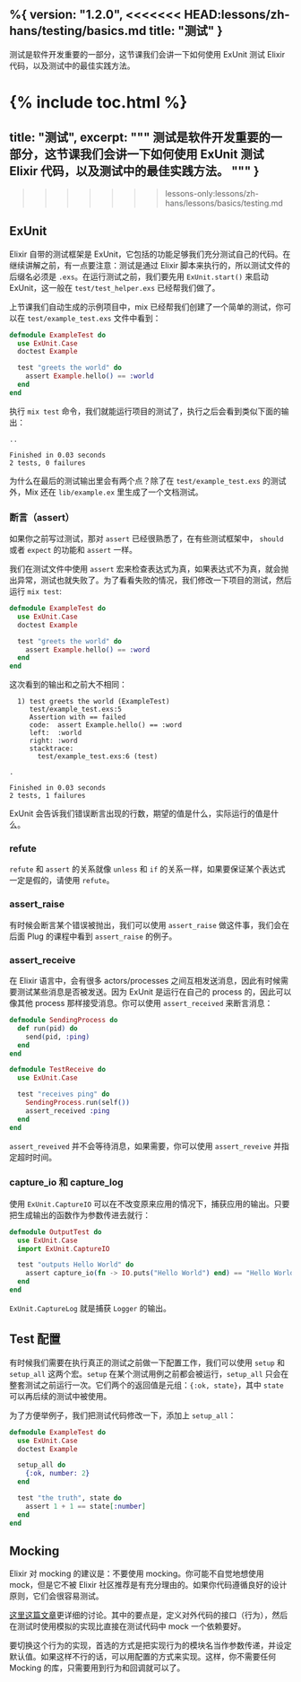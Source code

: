 %{
  version: "1.2.0",
<<<<<<< HEAD:lessons/zh-hans/testing/basics.md
  title: "测试"
}
---

测试是软件开发重要的一部分，这节课我们会讲一下如何使用 ExUnit 测试 Elixir 代码，以及测试中的最佳实践方法。

{% include toc.html %}
=======
  title: "测试",
  excerpt: """
  测试是软件开发重要的一部分，这节课我们会讲一下如何使用 ExUnit 测试 Elixir 代码，以及测试中的最佳实践方法。
  """
}
---
>>>>>>> lessons-only:lessons/zh-hans/lessons/basics/testing.md

## ExUnit

Elixir 自带的测试框架是 ExUnit，它包括的功能足够我们充分测试自己的代码。在继续讲解之前，有一点要注意：测试是通过 Elixir 脚本来执行的，所以测试文件的后缀名必须是 `.exs`。在运行测试之前，我们要先用 `ExUnit.start()` 来启动 ExUnit，这一般在 `test/test_helper.exs` 已经帮我们做了。

上节课我们自动生成的示例项目中，mix 已经帮我们创建了一个简单的测试，你可以在 `test/example_test.exs` 文件中看到：

```elixir
defmodule ExampleTest do
  use ExUnit.Case
  doctest Example

  test "greets the world" do
    assert Example.hello() == :world
  end
end
```

执行 `mix test` 命令，我们就能运行项目的测试了，执行之后会看到类似下面的输出：

```shell
..

Finished in 0.03 seconds
2 tests, 0 failures
```

为什么在最后的测试输出里会有两个点？除了在 `test/example_test.exs` 的测试外，Mix 还在 `lib/example.ex` 里生成了一个文档测试。

### 断言（assert）

如果你之前写过测试，那对 `assert` 已经很熟悉了，在有些测试框架中， `should` 或者 `expect` 的功能和 `assert` 一样。

我们在测试文件中使用 `assert` 宏来检查表达式为真，如果表达式不为真，就会抛出异常，测试也就失败了。为了看看失败的情况，我们修改一下项目的测试，然后运行 `mix test`:


```elixir
defmodule ExampleTest do
  use ExUnit.Case
  doctest Example

  test "greets the world" do
    assert Example.hello() == :word
  end
end
```

这次看到的输出和之前大不相同：

```shell
  1) test greets the world (ExampleTest)
     test/example_test.exs:5
     Assertion with == failed
     code:  assert Example.hello() == :word
     left:  :world
     right: :word
     stacktrace:
       test/example_test.exs:6 (test)

.

Finished in 0.03 seconds
2 tests, 1 failures
```

ExUnit 会告诉我们错误断言出现的行数，期望的值是什么，实际运行的值是什么。

### refute

`refute` 和 `assert` 的关系就像 `unless` 和 `if` 的关系一样，如果要保证某个表达式一定是假的，请使用 `refute`。

### assert_raise

有时候会断言某个错误被抛出，我们可以使用 `assert_raise` 做这件事，我们会在后面 Plug 的课程中看到 `assert_raise` 的例子。

### assert_receive

在 Elixir 语言中，会有很多 actors/processes 之间互相发送消息，因此有时候需要测试某些消息是否被发送。因为 ExUnit 是运行在自己的 process 的，因此可以像其他 process 那样接受消息。你可以使用 `assert_received` 来断言消息：

```elixir
defmodule SendingProcess do
  def run(pid) do
    send(pid, :ping)
  end
end

defmodule TestReceive do
  use ExUnit.Case

  test "receives ping" do
    SendingProcess.run(self())
    assert_received :ping
  end
end
```

`assert_reveived` 并不会等待消息，如果需要，你可以使用 `assert_reveive` 并指定超时时间。

### capture_io 和 capture_log

使用 `ExUnit.CaptureIO` 可以在不改变原来应用的情况下，捕获应用的输出。只要把生成输出的函数作为参数传进去就行：

```elixir
defmodule OutputTest do
  use ExUnit.Case
  import ExUnit.CaptureIO

  test "outputs Hello World" do
    assert capture_io(fn -> IO.puts("Hello World") end) == "Hello World\n"
  end
end
```

`ExUnit.CaptureLog` 就是捕获 `Logger` 的输出。

## Test 配置

有时候我们需要在执行真正的测试之前做一下配置工作，我们可以使用 `setup` 和 `setup_all` 这两个宏。`setup` 在某个测试用例之前都会被运行，`setup_all` 只会在整套测试之前运行一次。它们两个的返回值是元组：`{:ok, state}`，其中 `state` 可以再后续的测试中被使用。

为了方便举例子，我们把测试代码修改一下，添加上 `setup_all`：

```elixir
defmodule ExampleTest do
  use ExUnit.Case
  doctest Example

  setup_all do
    {:ok, number: 2}
  end

  test "the truth", state do
    assert 1 + 1 == state[:number]
  end
end
```

## Mocking

Elixir 对 mocking 的建议是：不要使用 mocking。你可能不自觉地想使用 mock，但是它不被 Elixir 社区推荐是有充分理由的。如果你代码遵循良好的设计原则，它们会很容易测试。

[这里这篇文章](http://blog.plataformatec.com.br/2015/10/mocks-and-explicit-contracts/)更详细的讨论。其中的要点是，定义对外代码的接口（行为），然后在测试时使用模拟的实现比直接在测试代码中 mock 一个依赖要好。

要切换这个行为的实现，首选的方式是把实现行为的模块名当作参数传递，并设定默认值。如果这样不行的话，可以用配置的方式来实现。这样，你不需要任何 Mocking 的库，只需要用到行为和回调就可以了。
